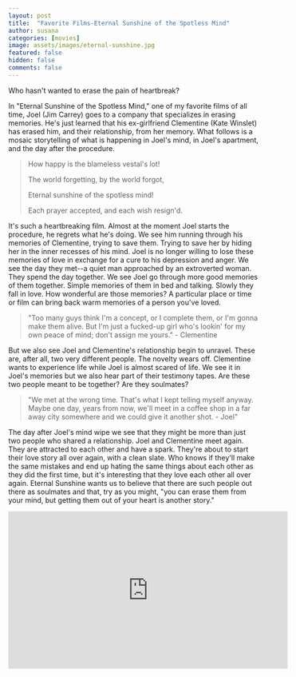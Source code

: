 ```yaml
---
layout: post
title:  "Favorite Films-Eternal Sunshine of the Spotless Mind"
author: susana
categories: [movies]
image: assets/images/eternal-sunshine.jpg
featured: false
hidden: false
comments: false
---
```


Who hasn't wanted to erase the pain of heartbreak?

In "Eternal Sunshine of the Spotless Mind," one of my favorite films of all time, Joel (Jim Carrey) goes to a company that specializes in erasing memories. He's just learned that his ex-girlfriend Clementine (Kate Winslet) has erased him, and their relationship, from her memory. What follows is a mosaic storytelling of what is happening in Joel's mind, in Joel's apartment, and the day after the procedure.

>How happy is the blameless vestal's lot!
>
>The world forgetting, by the world forgot,
>
>Eternal sunshine of the spotless mind!
>
>Each prayer accepted, and each wish resign'd.

It's such a heartbreaking film. Almost at the moment Joel starts the procedure, he regrets what he's doing. We see him running through his memories of Clementine, trying to save them. Trying to save her by hiding her in the inner recesses of his mind. Joel is no longer willing to lose these memories of love in exchange for a cure to his depression and anger. We see the day they met--a quiet man approached by an extroverted woman. They spend the day together. We see Joel go through more good memories of them together. Simple memories of them in bed and talking. Slowly they fall in love. How wonderful are those memories? A particular place or time or film can bring back warm memories of a person you've loved.

>"Too many guys think I'm a concept, or I complete them, or I'm gonna make them alive. But I'm just a fucked-up girl who's lookin' for my own peace of mind; don't assign me yours." - Clementine

But we also see Joel and Clementine's relationship begin to unravel. These are, after all, two very different people. The novelty wears off. Clementine wants to experience life while Joel is almost scared of life. We see it in Joel's memories but we also hear part of their testimony tapes. Are these two people meant to be together? Are they soulmates?

>"We met at the wrong time. That's what I kept telling myself anyway. Maybe one day, years from now, we'll meet in a coffee shop in a far away city somewhere and we could give it another shot. - Joel"

The day after Joel's mind wipe we see that they might be more than just two people who shared a relationship. Joel and Clementine meet again. They are attracted to each other and have a spark. They're about to start their love story all over again, with a clean slate. Who knows if they'll make the same mistakes and end up hating the same things about each other as they did the first time, but it's interesting that they love each other all over again. Eternal Sunshine wants us to believe that there are such people out there as soulmates and that, try as you might, "you can erase them from your mind, but getting them out of your heart is another story."

<div style="text-align: center">
	<iframe width="560" height="315" src="https://www.youtube.com/embed/07-QBnEkgXU" frameborder="0" allow="accelerometer; autoplay; encrypted-media; gyroscope; picture-in-picture" allowfullscreen></iframe>
</div>